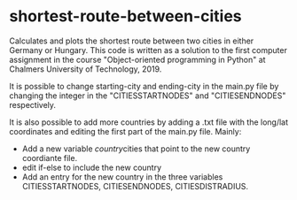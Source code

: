 # shortest-route-between-cities
Calculates and plots the shortest route between two cities in either Germany or Hungary. This code is written as a solution to the first computer assignment in the course "Object-oriented programming in Python" at Chalmers University of Technology, 2019.


It is possible to change starting-city and ending-city in the main.py file by changing the integer in the "CITIESSTARTNODES" and "CITIESENDNODES" respectively. 

It is also possible to add more countries by adding a .txt file with the long/lat coordinates and editing the first part of the main.py file.
Mainly:
- Add a new variable *country*cities that point to the new country coordiante file.
- edit if-else to include the new country
- Add an entry for the new country in the three variables CITIESSTARTNODES, CITIESENDNODES, CITIESDISTRADIUS.

